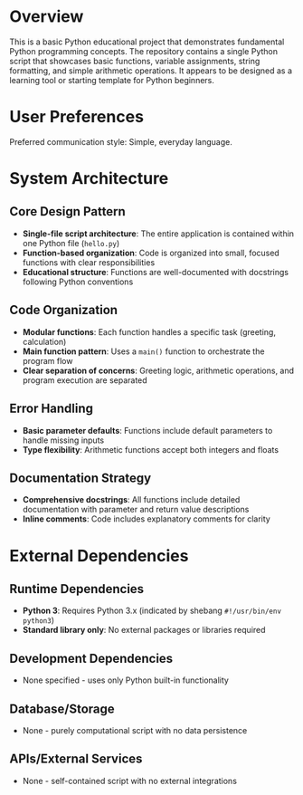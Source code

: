 # Overview

This is a basic Python educational project that demonstrates fundamental Python programming concepts. The repository contains a single Python script that showcases basic functions, variable assignments, string formatting, and simple arithmetic operations. It appears to be designed as a learning tool or starting template for Python beginners.

# User Preferences

Preferred communication style: Simple, everyday language.

# System Architecture

## Core Design Pattern
- **Single-file script architecture**: The entire application is contained within one Python file (`hello.py`)
- **Function-based organization**: Code is organized into small, focused functions with clear responsibilities
- **Educational structure**: Functions are well-documented with docstrings following Python conventions

## Code Organization
- **Modular functions**: Each function handles a specific task (greeting, calculation)
- **Main function pattern**: Uses a `main()` function to orchestrate the program flow
- **Clear separation of concerns**: Greeting logic, arithmetic operations, and program execution are separated

## Error Handling
- **Basic parameter defaults**: Functions include default parameters to handle missing inputs
- **Type flexibility**: Arithmetic functions accept both integers and floats

## Documentation Strategy
- **Comprehensive docstrings**: All functions include detailed documentation with parameter and return value descriptions
- **Inline comments**: Code includes explanatory comments for clarity

# External Dependencies

## Runtime Dependencies
- **Python 3**: Requires Python 3.x (indicated by shebang `#!/usr/bin/env python3`)
- **Standard library only**: No external packages or libraries required

## Development Dependencies
- None specified - uses only Python built-in functionality

## Database/Storage
- None - purely computational script with no data persistence

## APIs/External Services
- None - self-contained script with no external integrations